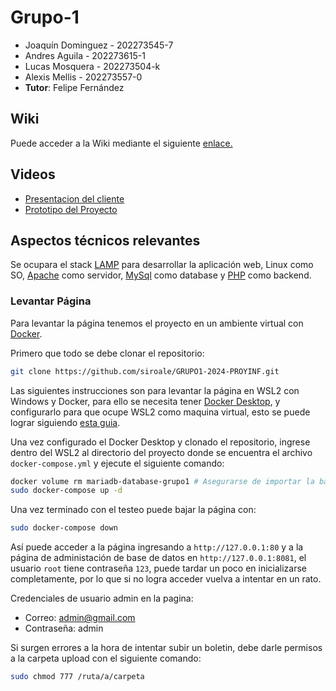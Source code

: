 # Grupo-1

* Joaquín Dominguez - 202273545-7
* Andres Aguila - 202273615-1
* Lucas Mosquera - 202273504-k
* Alexis Mellis - 202273557-0
* **Tutor**: Felipe Fernández

## Wiki

Puede acceder a la Wiki mediante el siguiente [enlace.](https://github.com/siroale/Grupo-1/wiki)

## Videos

- [Presentacion del cliente](https://youtu.be/abJau21SDIk)
- [Prototipo del Proyecto](https://youtu.be/Z2_IOhcjPvM)

## Aspectos técnicos relevantes

Se ocupara el stack [LAMP](https://www.php.net/manual/en/features.commandline.webserver.php) para desarrollar la aplicación web, Linux como SO, [Apache](https://apache.org/) como servidor, [MySql](https://www.mysql.com/) como database y [PHP](https://www.php.net/) como backend.

### Levantar Página

Para levantar la página tenemos el proyecto en un ambiente virtual con [Docker](https://www.docker.com/).

Primero que todo se debe clonar el repositorio:

``` sh
git clone https://github.com/siroale/GRUPO1-2024-PROYINF.git
``````

Las siguientes instrucciones son para levantar la página en WSL2 con Windows y Docker, para ello se necesita tener [Docker Desktop](https://www.docker.com/get-started/), y configurarlo para que ocupe WSL2 como maquina virtual, esto se puede lograr siguiendo [esta guia](https://docs.docker.com/desktop/wsl/#turn-on-docker-desktop-wsl-2).

Una vez configurado el Docker Desktop y clonado el repositorio, ingrese dentro del WSL2 al directorio del proyecto donde se encuentra el archivo `docker-compose.yml` y ejecute el siguiente comando:

``` sh
docker volume rm mariadb-database-grupo1 # Asegurarse de importar la base de datos actualizada
sudo docker-compose up -d
```

Una vez terminado con el testeo puede bajar la página con:

``` sh
sudo docker-compose down
```

Así puede acceder a la página ingresando a `http://127.0.0.1:80` y a la página de administación de base de datos en `http://127.0.0.1:8081`, el usuario `root` tiene contraseña `123`, puede tardar un poco en inicializarse completamente, por lo que si no logra acceder vuelva a intentar en un rato.

Credenciales de usuario admin en la pagina:
- Correo: admin@gmail.com
- Contraseña: admin

Si surgen errores a la hora de intentar subir un boletin, debe darle permisos a la carpeta upload con el siguiente comando:
``` sh
sudo chmod 777 /ruta/a/carpeta
```
